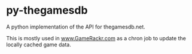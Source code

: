 py-thegamesdb
=============

A python implementation of the API for thegamesdb.net.

This is mostly used in www.GameRackr.com as a chron job to update the locally cached game data.